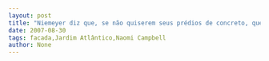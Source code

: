 ```yaml
---
layout: post
title: "Niemeyer diz que, se não quiserem seus prédios de concreto, que se faça logo um jardim botânico"
date: 2007-08-30
tags: facada,Jardim Atlântico,Naomi Campbell
author: None
---
```

 